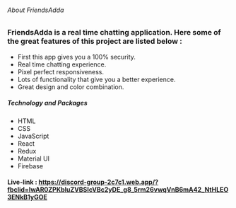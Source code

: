 ###### About FriendsAdda

### FriendsAdda is a real time chatting application. Here some of the great features of this project are listed below :

- First this app gives you a 100% security. 
- Real time chatting experience.
- Pixel perfect responsiveness.
- Lots of functionality that give you a better experience.
- Great design and color combination.

##### Technology and Packages

- HTML
- CSS
- JavaScript
- React
- Redux
-  Material UI
- Firebase


#### Live-link : https://discord-group-2c7c1.web.app/?fbclid=IwAR0ZPKbluZVBSIcVBc2yDE_g8_5rm26vwqVnB6mA42_NtHLEO3ENkB1yGOE 

 

